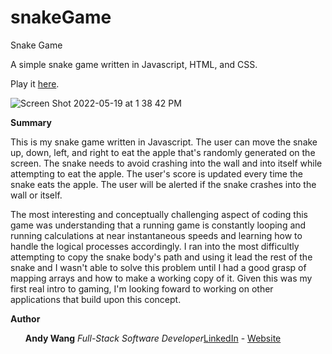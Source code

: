 # snakeGame
Snake Game

A simple snake game written in Javascript, HTML, and CSS.

Play it <a href=https://andywangpt.github.io/rock-paper-scissors](https://andywangpt.github.io/snakeGame/>here</a>.

![Screen Shot 2022-05-19 at 1 38 42 PM](https://user-images.githubusercontent.com/95507674/169400515-0e886d8e-cd0f-4311-a76d-3c0eccacea79.png)


<b>Summary</b>

This is my snake game written in Javascript.  The user can move the snake up, down, left, and right to eat the apple that's randomly generated on the screen.  The snake needs to avoid crashing into the wall and into itself while attempting to eat the apple.  The user's score is updated every time the snake eats the apple.  The user will be alerted if the snake crashes into the wall or itself. 

The most interesting and conceptually challenging aspect of coding this game was understanding that a running game is constantly looping and running calculations at near instantaneous speeds and learning how to handle the logical processes accordingly.  I ran into the most difficultly attempting to copy the snake body's path and using it lead the rest of the snake and I wasn't able to solve this problem until I had a good grasp of mapping arrays and how to make a working copy of it.  Given this was my first real intro to gaming, I'm looking foward to working on other applications that build upon this concept.

<b>Author</b>
<ul><b>Andy Wang</b> <i>Full-Stack Software Developer</i><a href=https://www.linkedin.com/in/andy-wang-wreckcreation>LinkedIn</a> - <a href=https://www.wreckcreation.net> Website </a>
